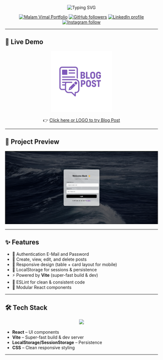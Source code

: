 <!-- Banner -->
<p align="center">
  <img src="https://readme-typing-svg.herokuapp.com?size=30&duration=3000&color=00F700&center=true&vCenter=true&width=800&lines=Welcome+to+Blog+Post!;Built+with+React+⚛️+and+Vite+⚡;Create+and+Manage+Posts+Easily;Clean+Code+%7C+Responsive+UI+%7C+Modern+Stack" alt="Typing SVG" />
</p>

<!-- Social Links -->
<p align="center">
  <a href="https://vimalmalam.github.io"><img src="https://img.shields.io/badge/MalamVimal-Portfolio-brightgreen?labelColor=white" alt="Malam Vimal Portfolio"></a>
  <a href="https://github.com/VimalMalam"><img src="https://img.shields.io/github/followers/VimalMalam?style=social&label=github" alt="GitHub followers"></a>
  <a href="https://linkedin.com/in/vimal-malam"><img src="https://img.shields.io/badge/LinkedIn--blue?style=social&logo=linkedin" alt="LinkedIn profile"></a>
  <a href="https://instagram.com/v_m5146"><img src="https://img.shields.io/badge/Instagram--pink?style=social&logo=instagram" alt="Instagram follow"></a>
</p>

---

## 🚀 Live Demo  

<p align="center">
  <a href="https://blog-post-wheat.vercel.app" target="_blank">
    <img src="public/Blog_Post_Purple.png" alt="Live Demo" width="200" />
  </a>
</p>

<p align="center">
  👉 <a href="https://blog-post-wheat.vercel.app" target="_blank">Click here or LOGO to try Blog Post</a>
</p>

---

## 🌟 Project Preview

<p align="center">
  <img src="public/Blog_Post_Gif.gif" alt="React Posts Home Screenshot gif" width="800" />
</p>

---

## ✨ Features

- 🔐 Authentication E-Mail and Password  
- 📝 Create, view, edit, and delete posts    
- 📱 Responsive design (table + card layout for mobile)  
- 💾 LocalStorage for sessions & persistence  
- ⚡ Powered by **Vite** (super-fast build & dev)  
- 🧹 ESLint for clean & consistent code  
- 📂 Modular React components  

---

## 🛠 Tech Stack

<p align="center">
  <img src="https://skillicons.dev/icons?i=react,vite,js,html,css,git,github" />
</p>

- **React** – UI components    
- **Vite** – Super-fast build & dev server  
- **LocalStorage/SessionStorage** – Persistence    
- **CSS** – Clean responsive styling  

---
